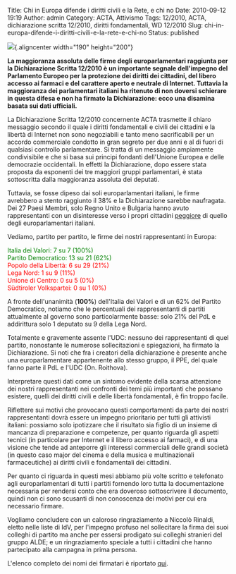 Title: Chi in Europa difende i diritti civili e la Rete, e chi no
Date: 2010-09-12 19:19
Author: admin
Category: ACTA, Attivismo
Tags: 12/2010, ACTA, dichiarazione scritta 12/2010, diritti fondamentali, WD 12/2010
Slug: chi-in-europa-difende-i-diritti-civili-e-la-rete-e-chi-no
Status: published

![](http://img.over-blog.com/554x600/0/55/19/29/New/ACTA-nena-bomba-f.jpg){.aligncenter width="190" height="200"}

**La maggioranza assoluta delle firme degli europarlamentari raggiunta per la Dichiarazione Scritta 12/2010 è un importante segnale dell'impegno del Parlamento Europeo per la protezione dei diritti dei cittadini, del libero accesso ai farmaci e del carattere aperto e neutrale di Internet. Tuttavia la maggioranza dei parlamentari italiani ha ritenuto di non doversi schierare in questa difesa e non ha firmato la Dichiarazione: ecco una disamina basata sui dati ufficiali.**

**<!--more-->**

La Dichiarazione Scritta 12/2010 concernente ACTA trasmette il chiaro messaggio secondo il quale i diritti fondamentali e civili dei cittadini e la libertà di Internet non sono negoziabili e tanto meno sacrificabili per un accordo commerciale condotto in gran segreto per due anni e al di fuori di qualsiasi controllo parlamentare. Si tratta di un messaggio ampiamente condivisibile e che si basa sui principi fondanti dell'Unione Europea e delle democrazie occidentali. In effetti la Dichiarazione, dopo essere stata proposta da esponenti dei tre maggiori gruppi parlamentari, è stata sottoscritta dalla maggioranza assoluta dei deputati.

Tuttavia, se fosse dipeso dai soli europarlamentari italiani, le firme avrebbero a stento raggiunto il 38% e la Dichiarazione sarebbe naufragata. Dei 27 Paesi Membri, solo Regno Unito e Bulgaria hanno avuto rappresentanti con un disinteresse verso i propri cittadini [peggiore](http://www.laquadrature.net/wiki/Written_Declaration_12/2010_signatories_list) di quello degli europarlamentari italiani.

Vediamo, partito per partito, le firme dei nostri rappresentanti in Europa:

<span style="color: #008000;">Italia dei Valori: 7 su 7 (100%)  
Partito Democratico: 13 su 21 (62%)</span>  
<span style="color: #ff0000;">Popolo della Libertà: 6 su 29 (21%)  
Lega Nord: 1 su 9 (11%)  
Unione di Centro: 0 su 5 (0%)  
Südtiroler Volkspartei: 0 su 1 (0%)</span>

A fronte dell'unanimità (**100%**) dell'Italia dei Valori e di un 62% del Partito Democratico, notiamo che le percentuali dei rappresentanti di partiti attualmente al governo sono particolarmente basse: solo 21% del PdL e addirittura solo 1 deputato su 9 della Lega Nord.

Totalmente e gravemente assente l'UDC: nessuno dei rappresentanti di quel partito, nonostante le numerose sollecitazioni e spiegazioni, ha firmato la Dichiarazione. Si noti che fra i creatori della dichiarazione è presente anche una europarlamentare appartenente allo stesso gruppo, il PPE, del quale fanno parte il PdL e l'UDC (On. Roithova).

Interpretare questi dati come un sintomo evidente della scarsa attenzione dei nostri rappresentanti nei confronti dei temi più importanti che possano esistere, quelli dei diritti civili e delle libertà fondamentali, è fin troppo facile.

Riflettere sui motivi che provocano questi comportamenti da parte dei nostri rappresentanti dovrà essere un impegno prioritario per tutti gli attivisti italiani: possiamo solo ipotizzare che il risultato sia figlio di un insieme di mancanza di preparazione e competenze, per quanto riguarda gli aspetti tecnici (in particolare per Internet e il libero accesso ai farmaci), e di una visione che tende ad anteporre gli interessi commerciali delle grandi società (in questo caso major del cinema e della musica e multinazionali farmaceutiche) ai diritti civili e fondamentali dei cittadini.

Per quanto ci riguarda in questi mesi abbiamo più volte scritto e telefonato agli europarlamentari di tutti i partiti fornendo loro tutta la documentazione necessaria per rendersi conto che era doveroso sottoscrivere il documento, quindi non ci sono scusanti di non conoscenza dei motivi per cui era necessario firmare.

Vogliamo concludere con un caloroso ringraziamento a Niccolò Rinaldi, eletto nelle liste di IdV, per l'impegno profuso nel sollecitare la firma dei suoi colleghi di partito ma anche per essersi prodigato sui colleghi stranieri del gruppo ALDE; e un ringraziamento speciale a tutti i cittadini che hanno partecipato alla campagna in prima persona.

L'elenco completo dei nomi dei firmatari è riportato [qui](http://werebuild.eu/wiki/WD122010_Italian.signatories).
